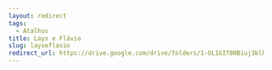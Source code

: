 ```yaml
---
layout: redirect
tags:
  - Atalhos
title: Lays e Flávio
slug: layseflavio
redirect_url: https://drive.google.com/drive/folders/1-OL1GIf8NBiuj3blkv-YOKaMfR5XUYv5?usp=drive_link
---
```

